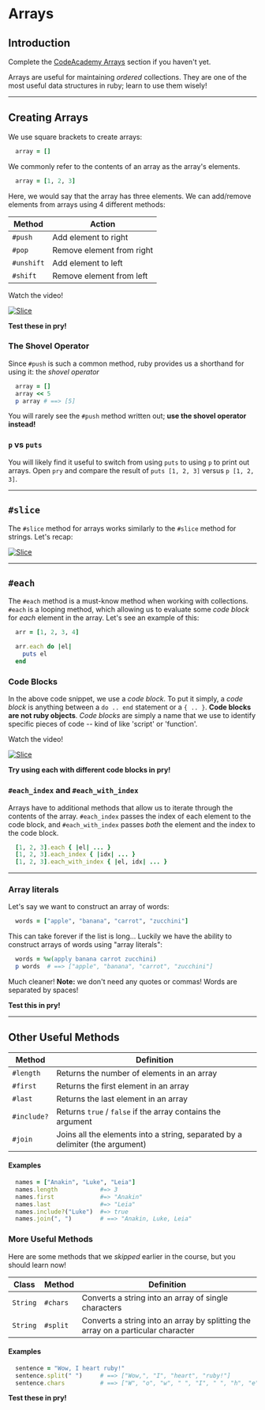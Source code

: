 # Arrays

## Introduction

Complete the [CodeAcademy Arrays][Arrays] section if you haven't yet.

Arrays are useful for maintaining *ordered* collections. They are one of the most useful data structures in ruby; learn to use them wisely!

[Arrays]: https://www.codecademy.com/courses/ruby-beginner-en-F3loB/0/1?curriculum_id=5059f8619189a5000201fbcb

---
## Creating Arrays

We use square brackets to create arrays:

  ```ruby
    array = []
  ```

We commonly refer to the contents of an array as the array's elements.

  ```ruby
    array = [1, 2, 3]
  ```

Here, we would say that the array has three elements. We can add/remove elements from arrays using 4 different methods:

Method    | Action
----------|--------
`#push`   | Add element to right
`#pop`    | Remove element from right
`#unshift`| Add element to left
`#shift`  | Remove element from left

Watch the video!

[![Slice](../video_link.png)](https://vimeo.com/182440643)

**Test these in pry!**

### The Shovel Operator

Since `#push` is such a common method, ruby provides us a shorthand for using it: the *shovel operator*

  ```ruby
    array = []
    array << 5
    p array # ==> [5]
  ```

You will rarely see the `#push` method written out; **use the shovel operator instead!**

### `p` vs `puts`

You will likely find it useful to switch from using `puts` to using `p` to print out arrays. Open `pry` and compare the result of `puts [1, 2, 3]` versus `p [1, 2, 3]`.

---

## `#slice`

The `#slice` method for arrays works similarly to the `#slice` method for strings. Let's recap:

[![Slice](../video_link.png)](https://vimeo.com/182448670)

---

## `#each`

  The `#each` method is a must-know method when working with collections. `#each` is a looping method, which allowing us to evaluate some *code block* for *each* element in the array. Let's see an example of this:

  ```ruby
    arr = [1, 2, 3, 4]

    arr.each do |el|
      puts el
    end
  ```

### Code Blocks

  In the above code snippet, we use a *code block*. To put it simply, a *code block* is anything between a `do .. end` statement or a `{ .. }`. **Code blocks are not ruby objects**. *Code blocks* are simply a name that we use to identify specific pieces of code -- kind of like 'script' or 'function'.

  Watch the video!

  [![Slice](../video_link.png)](https://vimeo.com/182464455)

  **Try using each with different code blocks in pry!**


### `#each_index` and `#each_with_index`

  Arrays have to additional methods that allow us to iterate through the contents of the array. `#each_index` passes the index of each element to the code block, and `#each_with_index` passes *both* the element and the index to the code block.

  ```ruby
    [1, 2, 3].each { |el| ... }
    [1, 2, 3].each_index { |idx| ... }
    [1, 2, 3].each_with_index { |el, idx| ... }
  ```

---

### Array literals

Let's say we want to construct an array of words:

  ```ruby
    words = ["apple", "banana", "carrot", "zucchini"]
  ```

This can take forever if the list is long... Luckily we have the ability to construct arrays of words using "array literals":

  ```ruby
    words = %w(apply banana carrot zucchini)
    p words  # ==> ["apple", "banana", "carrot", "zucchini"]
  ```

Much cleaner! **Note:** we don't need any quotes or commas! Words are separated by spaces!

**Test this in pry!**

---

## Other Useful Methods

Method        | Definition
--------------|-----------
`#length`     | Returns the number of elements in an array
`#first`      | Returns the first element in an array
`#last`       | Returns the last element in an array
`#include?`   | Returns `true` / `false` if the array contains the argument
`#join`       | Joins all the elements into a string, separated by a delimiter (the argument)

#### Examples
  ```ruby
    names = ["Anakin", "Luke", "Leia"]
    names.length            #=> 3
    names.first             #=> "Anakin"
    names.last              #=> "Leia"
    names.include?("Luke")  #=> true
    names.join(", ")        # ==> "Anakin, Luke, Leia"
  ```

### More Useful Methods

Here are some methods that we *skipped* earlier in the course, but you should learn now!

Class    | Method      | Definition
---------|-------------|-----------
`String` | `#chars`    | Converts a string into an array of single characters
`String` | `#split`    | Converts a string into an array by splitting the array on a particular character

#### Examples
  ```ruby
    sentence = "Wow, I heart ruby!"
    sentence.split(" ")     # ==> ["Wow,", "I", "heart", "ruby!"]
    sentence.chars          # ==> ["W", "o", "w", " ", "I", " ", "h", "e", "a", "r", "t", " ", "r", "u", "b", "y", "!"]
  ```

**Test these in pry!**

